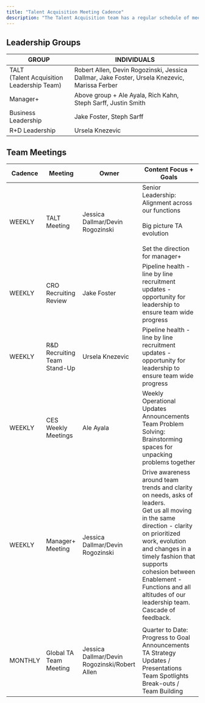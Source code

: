 ```yaml
---
title: "Talent Acquisition Meeting Cadence"
description: "The Talent Acquisition team has a regular schedule of meetings. Please see below for information about cadence and attendance."
---
```


## Leadership Groups

| **GROUP**                                         | **INDIVIDUALS**                                                                                             |
|-----------------------------------------------|---------------------------------------------------------------------------------------------------------|
| TALT <br>(Talent Acquisition Leadership Team) | Robert Allen, Devin Rogozinski, Jessica Dallmar, Jake Foster, Ursela Knezevic, Marissa Ferber  |
| Manager+                                      | Above group + Ale Ayala, Rich Kahn, Steph Sarff, Justin Smith |
| Business Leadership                           | Jake Foster, Steph Sarff                 |
| R+D Leadership                                | Ursela Knezevic              |


## Team Meetings


| Cadence   | Meeting                      | Owner                                         | Content Focus + Goals                                                                                                                                                                                                                                                                                                 |
|-----------|------------------------------|-----------------------------------------------|-----------------------------------------------------------------------------------------------------------------------------------------------------------------------------------------------------------------------------------------------------------------------------------------------------------------------|
| WEEKLY    | TALT Meeting                 | Jessica Dallmar/Devin Rogozinski              | Senior Leadership: <br>Alignment across our functions<br><br>Big picture TA evolution <br><br>Set the direction for manager+                                                                                                                                                                                          |
| WEEKLY    | CRO Recruiting Review        | Jake Foster                                   | Pipeline health - line by line recruitment updates - opportunity for leadership to ensure team wide progress                                                                                                                                                                                                          |
| WEEKLY    | R&D Recruiting Team Stand-Up | Ursela Knezevic                               | Pipeline health - line by line recruitment updates - opportunity for leadership to ensure team wide progress                                                                                                                                                                                                          |
| WEEKLY    | CES Weekly Meetings          | Ale Ayala                                     | Weekly Operational Updates<br>Announcements<br>Team Problem Solving: Brainstorming spaces for unpacking problems together                                                                                                                                                                                             |
| WEEKLY | Manager+ Meeting             | Jessica Dallmar/Devin Rogozinski              | Drive awareness around team trends and clarity on needs, asks of leaders.<br>Get us all moving in the same direction - clarity on prioritized work, evolution and changes in a timely fashion that supports cohesion between Enablement - Functions and all altitudes of our leadership team.<br>Cascade of feedback. |
                                                                                                                                                                                                                |
| MONTHLY   | Global TA Team Meeting       | Jessica Dallmar/Devin Rogozinski/Robert Allen | Quarter to Date: Progress to Goal<br>Announcements<br>TA Strategy Updates / Presentations<br>Team Spotlights<br>Break-outs / Team Building                                                                                                                                                                            |
